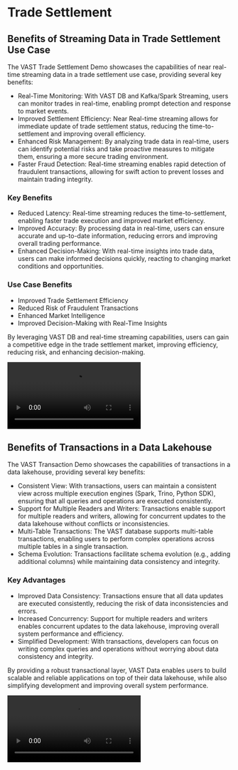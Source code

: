 # Trade Settlement

## Benefits of Streaming Data in Trade Settlement Use Case

The VAST Trade Settlement Demo showcases the capabilities of near real-time streaming data in a trade settlement use case, providing several key benefits:

- Real-Time Monitoring: With VAST DB and Kafka/Spark Streaming, users can monitor trades in real-time, enabling prompt detection and response to market events.
- Improved Settlement Efficiency: Near Real-time streaming allows for immediate update of trade settlement status, reducing the time-to-settlement and improving overall efficiency.
- Enhanced Risk Management: By analyzing trade data in real-time, users can identify potential risks and take proactive measures to mitigate them, ensuring a more secure trading environment.
- Faster Fraud Detection: Real-time streaming enables rapid detection of fraudulent transactions, allowing for swift action to prevent losses and maintain trading integrity.

### Key Benefits

- Reduced Latency: Real-time streaming reduces the time-to-settlement, enabling faster trade execution and improved market efficiency.
- Improved Accuracy: By processing data in real-time, users can ensure accurate and up-to-date information, reducing errors and improving overall trading performance.
- Enhanced Decision-Making: With real-time insights into trade data, users can make informed decisions quickly, reacting to changing market conditions and opportunities.

### Use Case Benefits

- Improved Trade Settlement Efficiency
- Reduced Risk of Fraudulent Transactions
- Enhanced Market Intelligence
- Improved Decision-Making with Real-Time Insights

By leveraging VAST DB and real-time streaming capabilities, users can gain a competitive edge in the trade settlement market, improving efficiency, reducing risk, and enhancing decision-making.

![Screen Recording](https://media.githubusercontent.com/media/snowch/vast-docker-compose-examples/refs/heads/main/demos/fraud_detection/assets/VAST-Trading-Fraud-Demo2.mov)

## Benefits of Transactions in a Data Lakehouse

The VAST Transaction Demo showcases the capabilities of transactions in a data lakehouse, providing several key benefits:

 - Consistent View: With transactions, users can maintain a consistent view across multiple execution engines (Spark, Trino, Python SDK), ensuring that all queries and operations are executed consistently.
- Support for Multiple Readers and Writers: Transactions enable support for multiple readers and writers, allowing for concurrent updates to the data lakehouse without conflicts or inconsistencies.
- Multi-Table Transactions: The VAST database supports multi-table transactions, enabling users to perform complex operations across multiple tables in a single transaction.
- Schema Evolution: Transactions facilitate schema evolution (e.g., adding additional columns) while maintaining data consistency and integrity.

### Key Advantages

- Improved Data Consistency: Transactions ensure that all data updates are executed consistently, reducing the risk of data inconsistencies and errors.
- Increased Concurrency: Support for multiple readers and writers enables concurrent updates to the data lakehouse, improving overall system performance and efficiency.
- Simplified Development: With transactions, developers can focus on writing complex queries and operations without worrying about data consistency and integrity.

By providing a robust transactional layer, VAST Data enables users to build scalable and reliable applications on top of their data lakehouse, while also simplifying development and improving overall system performance.

![Screen Recording](https://media.githubusercontent.com/media/snowch/vast-docker-compose-examples/refs/heads/main/demos/fraud_detection/assets/Transaction-Demo.mp4)
